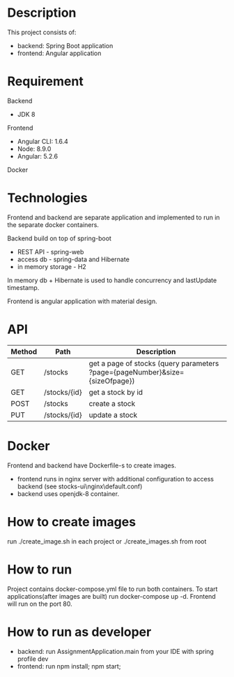 # Description
This project consists of: 
- backend: Spring Boot application
- frontend: Angular application

# Requirement
Backend
- JDK 8

Frontend
- Angular CLI: 1.6.4
- Node: 8.9.0
- Angular: 5.2.6

Docker

# Technologies
Frontend and backend are separate application and implemented to run in the separate docker containers.

Backend build on top of spring-boot
- REST API          - spring-web
- access db         - spring-data and Hibernate
- in memory storage - H2

In memory db + Hibernate is used to handle concurrency and lastUpdate timestamp.

Frontend is angular application with material design.

# API
Method       | Path          | Description   |
------------ | ------------- | ------------- |
GET | /stocks      | get a page of stocks (query parameters ?page={pageNumber}&size={sizeOfpage})
GET | /stocks/{id} | get a stock by id
POST| /stocks      | create a stock
PUT | /stocks/{id} | update a stock

# Docker
Frontend and backend have Dockerfile-s to create images. 
- frontend runs in nginx server with additional configuration to access backend (see stocks-ui\nginx\default.conf)
- backend uses openjdk-8 container.

# How to create images
run ./create_image.sh in each project or ./create_images.sh from root

# How to run
Project contains docker-compose.yml file to run both containers.
To start applications(after images are built) run docker-compose up -d. Frontend will run on the port 80.

# How to run as developer
- backend:  run AssignmentApplication.main from your IDE with spring profile dev
- frontend: run npm install; npm start;